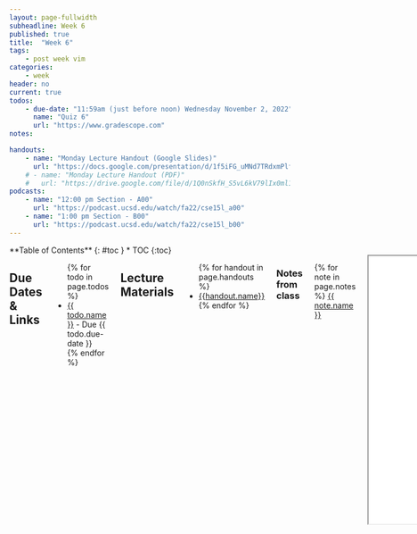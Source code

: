 ```yaml
---
layout: page-fullwidth
subheadline: Week 6
published: true
title:  "Week 6"
tags:
    - post week vim
categories:
    - week
header: no
current: true
todos:
    - due-date: "11:59am (just before noon) Wednesday November 2, 2022"
      name: "Quiz 6"
      url: "https://www.gradescope.com"
notes:

handouts:
    - name: "Monday Lecture Handout (Google Slides)"
      url: "https://docs.google.com/presentation/d/1f5iFG_uMNd7TRdxmPlf_tv5MM4SwxrI27Qlnuf9O-uw/edit?usp=sharing"
    # - name: "Monday Lecture Handout (PDF)"
    #   url: "https://drive.google.com/file/d/1Q0nSkfH_S5vL6kV79lIx0ml15Fsd-wun/view?usp=sharing"
podcasts:
    - name: "12:00 pm Section - A00"
      url: "https://podcast.ucsd.edu/watch/fa22/cse15l_a00"
    - name: "1:00 pm Section - B00"
      url: "https://podcast.ucsd.edu/watch/fa22/cse15l_b00"
---
```


<div class="row">
<div class="medium-4 medium-push-8 columns" markdown="1">
<div class="panel radius fixed-toc"  data-options="sticky_on:large" markdown="1">
**Table of Contents**
{: #toc }
*  TOC
{:toc}
</div>
</div><!-- /.medium-4.columns -->

<div class="medium-8 medium-pull-4 columns" markdown="1">

## Due Dates & Links
<ul>
{% for todo in page.todos %}
<li><a href="{{ todo.url }}">{{ todo.name }}</a> - Due {{ todo.due-date }}</li>
{% endfor %}
</ul>

## Lecture Materials
<ul>
{% for handout in page.handouts %}
<li><a href="{{handout.url}}">{{handout.name}}</a></li>
{% endfor %}
</ul>

### Notes from class
{% for note in page.notes %}
<a href="{{ note.url }}">{{ note.name }}</a>
<iframe src="{{ note.url }}/preview" width="640" height="480" allow="autoplay"></iframe>
{% endfor %}

### Links to Podcast
**Note:** Links will require you to log in as a UCSD student
<ul>
{% for link in page.podcasts %} 
<li><a href="{{link.url}}">{{link.name}}</a></li>
{% endfor %}
</ul>

## Material

- Watch this YouTube Video: [https://youtu.be/1DvQ6sevF_U](https://youtu.be/1DvQ6sevF_U)
- Read this page (and watch the video if you like): [https://missing.csail.mit.edu/2020/editors/](https://missing.csail.mit.edu/2020/editors/)

## Lab Tasks

### Sharing What You Learned

Share the link to the Github Pages site for your Lab Report 3 in your group's
lab doc, and write which command you researched for the lab report along with
it.

Pair up with someone else in your lab group who chose a different command to
research than you for Lab Report 3. Try one another's examples, and talk about
what you learned from trying them out. Are there any useful ways to combine the
two commands? Do they answer any new questions you hadn't thought of before?

Share what you think the coolest example is from each of your lab reports with
the whole group. **Write these down in notes**

### Doing it All From the Command Line

#### Editing from the command line: `vim`

Log into ieng6. Run the command `vimtutor`. Set a timer for 15 minutes.

Complete the first two lessons (go past lesson 2 if you can in 15 minutes).
Really do the exercises!

After the 15 minutes are up, clone the repository from the first skill
demonstration. If you already have it cloned, you can clone a new copy by giving
the name of a new directory to make after the git URL, like this:

```
$ git clone https://github.com/ucsd-cse15l-f22/skill-demo1 week6-skill-demo1
```

This will clone it and put it in the `week6-skill-demo1` directory.

Fix the test using what you learned about `vim` in the tutorial (as a reminder,
you're changing the `10` to `1391` in the expected value of the test). Re-run
the tests to make sure it works.

Cool! You just did an entire short programming task from the terminal. Decades
ago, this was the only option. Personally, I'm pretty glad VSCode and Eclipse
and other tools exist these days, **but** it turns out it's still useful to know
how to edit at the command line.

As a group, discuss and **write in notes**:

- What were two things you thought were annoying about using Vim? Be specific.
- What were two things you thought were cool about using Vim? Be specific.

For the rest of the lab (and whenever it strikes your fancy), try using `vim` if
you need to edit files!

#### Committing from the command line: `git add/git commit`

You can prepare commits from the command line, too. Run the following commands:

```
$ git add TestDocSearch.java
$ git commit
```

The first command is usually done for you by Github Desktop, but requires a
manual step at the command line. `git` gives fine-grained control over which
changes get included in a commit.

The second command drops you into... a `vim` session! The `git` command actually
runs the command so you can edit the commit message; it will look like this:

```
 
# Please enter the commit message for your changes. Lines starting 
# with '#' will be ignored, and an empty message aborts the commit. 
# 
# Committer: Joseph Gibbs Politz <cs15lfa22@ieng6-203.ucsd.edu> 
# 
# On branch main 
# Your branch is up to date with 'origin/main'. 
# 
# Changes to be committed: 
#       modified:   TestDocSearch.java 
# 
# Untracked files: 
#       DocSearchServer.class 
#       FileHelpers.class 
#       Handler.class 
#       Server.class 
#       ServerHttpHandler.class 
#       TestDocSearch.class 
#       URLHandler.class 
#
```

Use `vim` commands to write a message, save it, and quit. Then use `git log`,
and you should see your commit in the log:

```
$ git log
commit d61dc457045d478618bc10ea8b3f1afe72ed069c (HEAD -> main)
Author: Joseph Gibbs Politz <cs15lfa22@ieng6-203.ucsd.edu>
Date:   Mon Oct 31 00:08:25 2022 -0700

    Fix tests
```

#### Practice

**Next**, use `vim` to make the _other_ change from the skill
demonstration—making the server search by pathname rather than by file
contents—and similarly make a commit for it.

Show the resulting `git log` in the notes doc.

Also write down in notes:

- What errors or surprising behavior did you run into while doing this?
- What's a situation where you can imagine needing or wanting to use these
command-line tools instead of more familiar ones like VScode?

